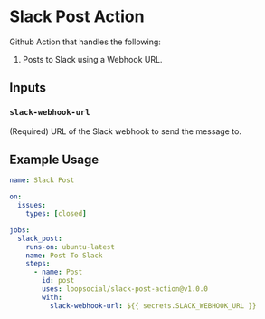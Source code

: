# Slack Post Action 

Github Action that handles the following:

1. Posts to Slack using a Webhook URL.

## Inputs

### `slack-webhook-url`

(Required) URL of the Slack webhook to send the message to.

## Example Usage

```yaml
name: Slack Post 

on:
  issues:
    types: [closed]

jobs:
  slack_post:
    runs-on: ubuntu-latest
    name: Post To Slack
    steps:
      - name: Post 
        id: post
        uses: loopsocial/slack-post-action@v1.0.0
        with:
          slack-webhook-url: ${{ secrets.SLACK_WEBHOOK_URL }}
```
